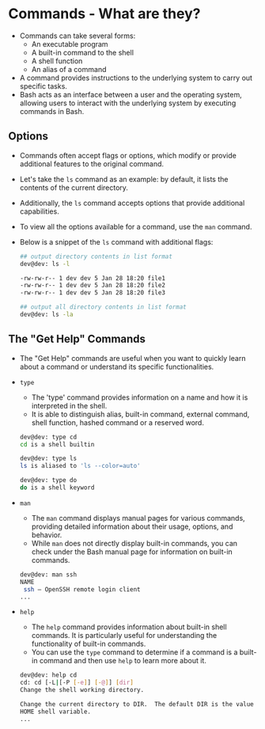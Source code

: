 # Commands - What are they?
- Commands can take several forms:
    - An executable program
    - A built-in command to the shell
    - A shell function
    - An alias of a command
- A command provides instructions to the underlying system to carry out specific tasks.
- Bash acts as an interface between a user and the operating system, allowing users to interact with the underlying system by executing commands in Bash.


## Options
- Commands often accept flags or options, which modify or provide additional features to the original command.
- Let's take the <code>ls</code> command as an example: by default, it lists the contents of the current directory.
- Additionally, the <code>ls</code> command accepts options that provide additional capabilities.
- To view all the options available for a command, use the <code>man</code> command.
- Below is a snippet of the <code>ls</code> command with additional flags:

    ```bash
    ## output directory contents in list format
    dev@dev: ls -l

    -rw-rw-r-- 1 dev dev 5 Jan 28 18:20 file1
    -rw-rw-r-- 1 dev dev 5 Jan 28 18:20 file2
    -rw-rw-r-- 1 dev dev 5 Jan 28 18:20 file3

    ## output all directory contents in list format
    dev@dev: ls -la
    ```

## The "Get Help" Commands
- The "Get Help" commands are useful when you want to quickly learn about a command or understand its specific functionalities.
- <code>type</code>  
    - The 'type' command provides information on a name and how it is interpreted in the shell. 
    - It is able to distinguish alias, built-in command, external command, shell function, hashed command or a reserved word. 

    ```bash
    dev@dev: type cd
    cd is a shell builtin

    dev@dev: type ls
    ls is aliased to 'ls --color=auto'

    dev@dev: type do
    do is a shell keyword
    ```
- <code>man</code> 
    - The <code>man</code> command displays manual pages for various commands, providing detailed information about their usage, options, and behavior.
     - While <code>man</code> does not directly display built-in commands, you can check under the Bash manual page for information on built-in commands.

    ```bash
    dev@dev: man ssh
    NAME
     ssh — OpenSSH remote login client
    ...
    ```
- <code>help</code> 
    - The <code>help</code> command provides information about built-in shell commands. It is particularly useful for understanding the functionality of built-in commands.
    - You can use the <code>type</code> command to determine if a command is a built-in command and then use <code>help</code> to learn more about it.

    ``` bash
    dev@dev: help cd
    cd: cd [-L|[-P [-e]] [-@]] [dir]
    Change the shell working directory.
    
    Change the current directory to DIR.  The default DIR is the value of the
    HOME shell variable.
    ...
    ```


